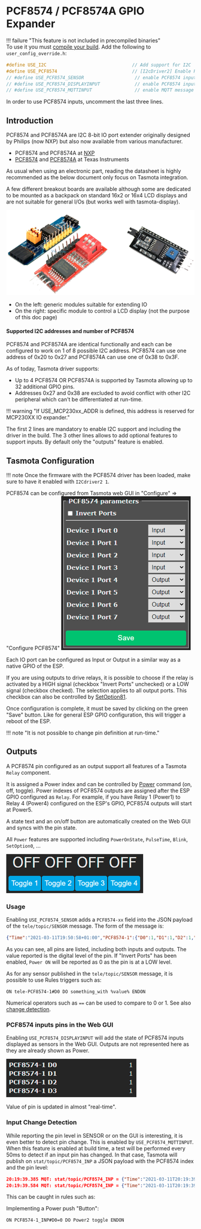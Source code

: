 # PCF8574 / PCF8574A GPIO Expander

!!! failure "This feature is not included in precompiled binaries"     
To use it you must [compile your build](Compile-your-build). Add the following to `user_config_override.h`:

``` c++
#define USE_I2C                                // Add support for I2C
#define USE_PCF8574                            // [I2cDriver2] Enable PCF8574 I/O Expander (I2C addresses 0x20 - 0x26 and 0x39 - 0x3F) (+1k9 code)
// #define USE_PCF8574_SENSOR                   // enable PCF8574 inputs and outputs in SENSOR message
// #define USE_PCF8574_DISPLAYINPUT             // enable PCF8574 inputs display in Web page
// #define USE_PCF8574_MQTTINPUT                // enable MQTT message & rule process on input change detection : stat/%topic%/PCF8574_INP = {"Time":"2021-03-07T16:19:23+01:00","PCF8574-1_INP":{"D1":1}}
```
In order to use PCF8574 inputs, uncomment the last three lines.

## Introduction

PCF8574 and PCF8574A are I2C 8-bit IO port extender originally designed by Philips (now NXP) but also 
now available from various manufacturer.

* PCF8574 and PCF8574A at [NXP](https://www.nxp.com/docs/en/data-sheet/PCF8574_PCF8574A.pdf)
* [PCF8574](https://www.ti.com/lit/ds/symlink/pcf8574.pdf) and [PCF8574A](https://www.ti.com/lit/ds/symlink/pcf8574a.pdf) at Texas Instruments

As usual when using an electronic part, reading the datasheet is highly recommended as the below 
document only focus on Tasmota integration.

A few different breakout boards are available although some are dedicated to be mounted as a backpack on
standard 16x2 or 16x4 LCD displays and are not suitable for general I/Os (but works well with tasmota-display).

![PCF8574 breakout modules](_media/pcf8574_module.png)

* On the left: generic modules suitable for extending IO
* On the right: specific module to control a LCD display (not the purpose of this doc page)

#### Supported I2C addresses and number of PCF8574

PCF8574 and PCF8574A are identical functionally and each can be configured to work on 1 of 8 possible I2C address.
PCF8574 can use one address of 0x20 to 0x27 and PCF8574A can use one of 0x38 to 0x3F.

As of today, Tasmota driver supports:

* Up to 4 PCF8574 OR PCF8574A is supported by Tasmota allowing up to 32 additional GPIO pins.
* Addresses 0x27 and 0x38 are excluded to avoid conflict with other I2C peripheral which can't 
  be differentiated at run-time.

!!! warning "If USE_MCP230xx_ADDR is defined, this address is reserved for MCP230XX IO expander."

The first 2 lines are mandatory to enable I2C support and including the driver in the build. The 3 other lines allows to add optional features to support inputs.
By default only the "outputs" feature is enabled.

## Tasmota Configuration

!!! note 
    Once the firmware with the PCF8574 driver has been loaded, make sure to have it enabled with `I2Cdriver2 1`.

PCF8574 can be configured from Tasmota web GUI in "Configure" => "Configure PCF8574"
![PCF8574 configuration screen](_media/pcf8574_configure.png)

Each IO port can be configured as Input or Output in a similar way as a native GPIO of the ESP.

If you are using outputs to drive relays, it is possible to choose if the relay is activated by a 
HIGH signal (checkbox "Invert Ports" unchecked) or a LOW signal (checkbox checked). The selection 
applies to all output ports. This checkbox can also be controlled by [SetOption81](Commands#setoption81).

Once configuration is complete, it must be saved by clicking on the green "Save" button. Like for 
general ESP GPIO configuration, this will trigger a reboot of the ESP.

!!! note "It is not possible to change pin definition at run-time."

## Outputs

A PCF8574 pin configured as an output support all features of a Tasmota `Relay` component.

It is assigned a Power index and can be controlled by [Power](Commands#power) command (on, off, toggle).
Power indexes of PCF8574 outputs are assigned after the ESP GPIO configured as `Relay`. For example,
if you have Relay 1 (Power1) to Relay 4 (Power4) configured on the ESP's GPIO, PCF8574 outputs will start at Power5.

A state text and an on/off button are automatically created on the Web GUI and syncs with the pin state.

All `Power` features are supported including `PowerOnState`, `PulseTime`, `Blink`, `SetOption0`, ...

![PCF8574 power GUI](_media/pcf8574_powergui.png)

### Usage

Enabling `USE_PCF8574_SENSOR` adds a `PCF8574-xx` field into the JSON payload of the `tele/topic/SENSOR`
message. The form of the message is:
``` json
{"Time":"2021-03-11T19:50:58+01:00","PCF8574-1":{"D0":1,"D1":1,"D2":1,"D3":1,"D4":0,"D5":0,"D6":0,"D7":0}}
``` 

As you can see, all pins are listed, including both inputs and outputs. The value reported is the
digital level of the pin. If "Invert Ports" has been enabled, `Power ON` will be reported as 0 as
the pin is at a LOW level.

As for any sensor published in the `tele/topic/SENSOR` message, it is possible to use Rules triggers such as:
```
ON tele-PCF8574-1#D0 DO something_with %value% ENDON
```
Numerical operators such as `==` can be used to compare to 0 or 1. See also [change detection](#input-change-detection).

### PCF8574 inputs pins in the Web GUI

Enabling `USE_PCF8574_DISPLAYINPUT` will add the state of PCF8574 inputs displayed as sensors
in the Web GUI. Outputs are not represented here as they are already shown as Power.

![PCF8574 inputs GUI](_media/pcf8574_inputgui.png)

Value of pin is updated in almost "real-time".

### Input Change Detection

While reporting the pin level in SENSOR or on the GUI is interesting, it is even better to
detect pin change. This is enabled by `USE_PCF8574_MQTTINPUT`. When this feature is enabled at
build time, a test will be performed every 50ms to detect if an input pin has changed. In that case,
Tasmota will publish on `stat/topic/PCF8574_INP` a JSON payload with the PCF8574 index
and the pin level:
``` json
20:19:39.385 MQT: stat/topic/PCF8574_INP = {"Time":"2021-03-11T20:19:39+01:00","PCF8574-1_INP":{"D0":0}}
20:19:39.584 MQT: stat/topic/PCF8574_INP = {"Time":"2021-03-11T20:19:39+01:00","PCF8574-1_INP":{"D0":1}}
```

This can be caught in rules such as:

Implementing a Power push "Button":
``` haskel
ON PCF8574-1_INP#D0=0 DO Power2 toggle ENDON
```

